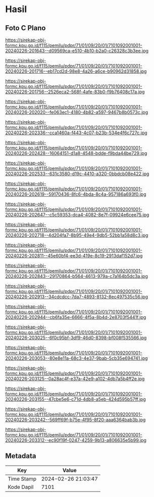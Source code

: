 # Hasil

## Foto C Plano

https://sirekap-obj-formc.kpu.go.id/f115/pemilu/pdpr/71/01/09/20/01/7101092001001-20240226-201643--d09569ca-e510-4b10-b2a0-c26328c3b3ee.jpg

https://sirekap-obj-formc.kpu.go.id/f115/pemilu/pdpr/71/01/09/20/01/7101092001001-20240226-201716--eb17cd2d-98e8-4a26-a6ce-b90962d31858.jpg

https://sirekap-obj-formc.kpu.go.id/f115/pemilu/pdpr/71/01/09/20/01/7101092001001-20240226-201756--2526eca2-568f-4afe-83b0-f9b76408c17a.jpg

https://sirekap-obj-formc.kpu.go.id/f115/pemilu/pdpr/71/01/09/20/01/7101092001001-20240226-202020--fe063ec1-4180-4b82-a597-9467b8b0573c.jpg

https://sirekap-obj-formc.kpu.go.id/f115/pemilu/pdpr/71/01/09/20/01/7101092001001-20240226-202336--cca1460a-f443-4c07-b23b-534e4f6c727c.jpg

https://sirekap-obj-formc.kpu.go.id/f115/pemilu/pdpr/71/01/09/20/01/7101092001001-20240226-202428--16064151-d1a8-4548-bdde-f9bda44be729.jpg

https://sirekap-obj-formc.kpu.go.id/f115/pemilu/pdpr/71/01/09/20/01/7101092001001-20240226-202533--631c3580-d19c-4410-a320-0bbdcb08e422.jpg

https://sirekap-obj-formc.kpu.go.id/f115/pemilu/pdpr/71/01/09/20/01/7101092001001-20240226-202619--59170436-8fc6-4bda-8c4a-957186a693f0.jpg

https://sirekap-obj-formc.kpu.go.id/f115/pemilu/pdpr/71/01/09/20/01/7101092001001-20240226-202647--c5c59353-dca4-4082-8e7f-09924e6cee75.jpg

https://sirekap-obj-formc.kpu.go.id/f115/pemilu/pdpr/71/01/09/20/01/7101092001001-20240226-202718--4d204fa7-8b95-49e4-9db5-52bb1a58d8c3.jpg

https://sirekap-obj-formc.kpu.go.id/f115/pemilu/pdpr/71/01/09/20/01/7101092001001-20240226-202811--45e60bf4-ee3d-419e-8c19-2913daf152d7.jpg

https://sirekap-obj-formc.kpu.go.id/f115/pemilu/pdpr/71/01/09/20/01/7101092001001-20240226-202843--29170864-b564-4613-979a-c7a164b5dc3a.jpg

https://sirekap-obj-formc.kpu.go.id/f115/pemilu/pdpr/71/01/09/20/01/7101092001001-20240226-202913--34cdcdcc-7da7-4893-8132-8ec497535c56.jpg

https://sirekap-obj-formc.kpu.go.id/f115/pemilu/pdpr/71/01/09/20/01/7101092001001-20240226-202944--cb6fa35e-6666-4f5a-8b4d-2e8703f5441f.jpg

https://sirekap-obj-formc.kpu.go.id/f115/pemilu/pdpr/71/01/09/20/01/7101092001001-20240226-203025--6f0c95bf-3df9-46d0-8398-bf008f535566.jpg

https://sirekap-obj-formc.kpu.go.id/f115/pemilu/pdpr/71/01/09/20/01/7101092001001-20240226-203053--80e8e11a-68c3-4e37-9bab-5cb35e694741.jpg

https://sirekap-obj-formc.kpu.go.id/f115/pemilu/pdpr/71/01/09/20/01/7101092001001-20240226-203125--0a28ac4f-e37a-42e9-a102-4db7a5b4ff2e.jpg

https://sirekap-obj-formc.kpu.go.id/f115/pemilu/pdpr/71/01/09/20/01/7101092001001-20240226-203155--47cbe5e6-c71d-4db8-a5eb-424d595b57ff.jpg

https://sirekap-obj-formc.kpu.go.id/f115/pemilu/pdpr/71/01/09/20/01/7101092001001-20240226-203242--569ff69f-b75e-4f95-8f20-aaa6364bab3b.jpg

https://sirekap-obj-formc.kpu.go.id/f115/pemilu/pdpr/71/01/09/20/01/7101092001001-20240226-203312--ec90f19f-0247-4259-9b13-a806635e5b99.jpg


## Metadata

| Key        | Value               |
| ---------- | ------------------- |
| Time Stamp | 2024-02-26 21:03:47 |
| Kode Dapil | 7101                |



